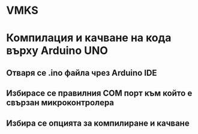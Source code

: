 # VMKS
# Компилация и качване на кода върху Arduino UNO
## Отваря се .ino файла чрез Arduino IDE
## Избирасе се правилния COM порт към който е свързан микроконтролера
## Избира се опцията за компилиране и качване
